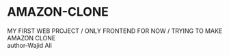 # AMAZON-CLONE
MY FIRST WEB PROJECT / ONLY FRONTEND FOR NOW / TRYING TO MAKE AMAZON CLONE
<br>
author-Wajid Ali
